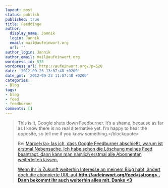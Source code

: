 ```yaml
---
layout: post
status: publish
published: true
title: Feeddinge
author:
  display_name: Jannik
  login: Jannik
  email: mail@aufeinwort.org
  url: ''
author_login: Jannik
author_email: mail@aufeinwort.org
wordpress_id: 528
wordpress_url: http://aufeinwort.org/?p=528
date: '2012-09-23 13:07:48 +0200'
date_gmt: '2012-09-23 11:07:48 +0200'
categories:
- Blog
tags:
- blog
- feed
- feedburner
comments: []
---
```

<blockquote>This is it, Google shuts down Feedburner. It&rsquo;s a shame, because as far as I know there is no real alternative yet. I&rsquo;m happy to hear the opposite, so tell me if you know something.<&#47;blockquote></p>
<p>Bei <a href="http:&#47;&#47;uarrr.org&#47;2012&#47;09&#47;22&#47;goodbye-feedburner&#47;#comments">Marcel<&#47;a> las ich, dass Google Feedburner abschie&szlig;t, warum ist erstmal Nebensache. Ich habe schon die L&ouml;schung meines Feed beantragt, dann kann man n&auml;mlich erstmal alle Abonnenten weiterleiten lassen. </p>
<p>Wenn ihr in Zukunft weiterhin Interesse an meinem Blog habt, &auml;ndert doch die abonnierte URL auf <strong>http:&#47;&#47;aufeinwort.org&#47;feed<&#47;strong> . Dann bekommt ihr auch weiterhin alles mit. Danke <3</p>
